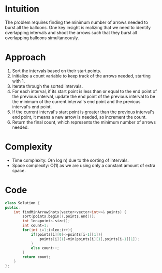 # Intuition
The problem requires finding the minimum number of arrows needed to burst all the balloons. One key insight is realizing that we need to identify overlapping intervals and shoot the arrows such that they burst all overlapping balloons simultaneously.

# Approach
1. Sort the intervals based on their start points.
2. Initialize a count variable to keep track of the arrows needed, starting with 1.
3. Iterate through the sorted intervals.
4. For each interval, if its start point is less than or equal to the end point of the previous interval, update the end point of the previous interval to be the minimum of the current interval's end point and the previous interval's end point.
5. If the current interval's start point is greater than the previous interval's end point, it means a new arrow is needed, so increment the count.
6. Return the final count, which represents the minimum number of arrows needed.

# Complexity
- Time complexity: O(n log n) due to the sorting of intervals.
- Space complexity: O(1) as we are using only a constant amount of extra space.

# Code
```cpp
class Solution {
public:
    int findMinArrowShots(vector<vector<int>>& points) {
        sort(points.begin(),points.end());
        int len=points.size();
        int count=1;
        for(int i=1;i<len;i++){
            if(points[i][0]<=points[i-1][1]){
                points[i][1]=min(points[i][1],points[i-1][1]);
            }
            else count++;
        }
        return count;
    }
};
